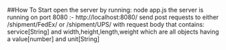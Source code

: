 ##How To Start
open the server by running: node app.js
the server is running on port 8080 :- http://localhost:8080/
send post requests to either /shipment/FedEx/ or /shipment/UPS/ with request body that contains:
 service[String] and width,height,length,weight which are all objects having a value[number] and unit[String]
